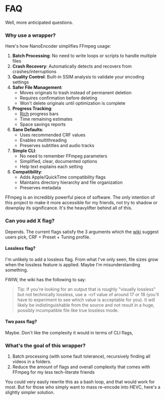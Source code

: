# FAQ
Well, more anticipated questions.

### Why use a wrapper?
Here's how NanoEncoder simplifies FFmpeg usage:

1. **Batch Processing**: No need to write loops or scripts to handle multiple files
2. **Crash Recovery**: Automatically detects and recovers from crashes/interruptions
3. **Quality Control**: Built-in SSIM analysis to validate your encoding settings
4. **Safer File Management**: 
   - Moves originals to trash instead of permanent deletion
   - Requires confirmation before deleting
   - Won't delete originals until optimization is complete
5. **Progress Tracking**:
   - [Rich](https://github.com/Textualize/rich/) progress bars
   - Time remaining estimates
   - Space savings reports
6. **Sane Defaults**:
   - Uses recommended CRF values
   - Enables multithreading
   - Preserves subtitles and audio tracks
7. **Simple CLI**:
   - No need to remember FFmpeg parameters
   - Simplified, clear, documented options
   - Help text explains each setting
8. **Compatibility**:
   - Adds Apple/QuickTime compatibility flags
   - Maintains directory hierarchy and file organization
   - Preserves metadata

FFmpeg is an incredibly powerful piece of software. The only intention of this project to make it more accessible for my friends, not try to shadow or downplay its significance. It's the heavylifter behind all of this.

### Can you add X flag?
Depends. The current flags satisfy the 3 arguments which the [wiki](https://trac.ffmpeg.org/wiki/Encode/H.264#crf) suggest users pick, CRF + Preset + Tuning profile.

#### Lossless flag?
I'm unlikely to add a lossless flag. From what I've only seen, file sizes grow when the lossless feature is applied. Maybe I'm misunderstanding something.

FWIW, the wiki has the following to say:
> Tip: If you're looking for an output that is roughly "visually lossless" but not technically lossless, use a -crf value of around 17 or 18 (you'll have to experiment to see which value is acceptable for you). It will likely be indistinguishable from the source and not result in a huge, possibly incompatible file like true lossless mode.

#### Two pass flag?
Maybe. Don't like the complexity it would in terms of CLI flags, 

### What's the goal of this wrapper?
1. Batch processing (with some fault tolerance), recursively finding all videos in a folders.
2. Reduce the amount of flags and overall complexity that comes with FFmpeg for my less tech-literate friends

You could very easily rewrite this as a bash loop, and that would work for most. But for those who simply want to mass re-encode into HEVC, here's a slightly simpler solution.
